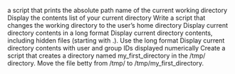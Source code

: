 a script that prints the absolute path name of the current working directory
Display the contents list of your current directory
Write a script that changes the working directory to the user’s home directory
Display current directory contents in a long format
Display current directory contents, including hidden files (starting with .). Use the long format
Display current directory contents with user and group IDs displayed numerically
Create a script that creates a directory named my_first_directory in the /tmp/ directory.
Move the file betty from /tmp/ to /tmp/my_first_directory.
